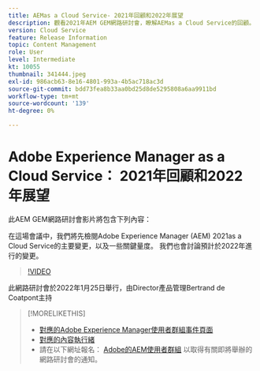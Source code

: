 ```yaml
---
title: AEMas a Cloud Service- 2021年回顧和2022年展望
description: 觀看2021年AEM GEM網路研討會，瞭解AEMas a Cloud Service的回顧。 另外取得2022年儲存內容的概觀。
version: Cloud Service
feature: Release Information
topic: Content Management
role: User
level: Intermediate
kt: 10055
thumbnail: 341444.jpeg
exl-id: 986acb63-8e16-4801-993a-4b5ac718ac3d
source-git-commit: bdd73fea8b33aa0bd25d8de5295808a6aa9911bd
workflow-type: tm+mt
source-wordcount: '139'
ht-degree: 0%

---
```


# Adobe Experience Manager as a Cloud Service： 2021年回顧和2022年展望

此AEM GEM網路研討會影片將包含下列內容：

在這場會議中，我們將先檢閱Adobe Experience Manager (AEM) 2021as a Cloud Service的主要變更，以及一些關鍵量度。 我們也會討論預計於2022年進行的變更。

>[!VIDEO](https://video.tv.adobe.com/v/341444/?quality=12&learn=on)

此網路研討會於2022年1月25日舉行，由Director產品管理Bertrand de Coatpont主持

>[!MORELIKETHIS]
>
>* [對應的Adobe Experience Manager使用者群組事件頁面](https://aem-augs.adobe.com/events/details/adobe-experience-manager-aem-learning-chapter-presents-aem-gems-adobe-experience-manager-as-a-cloud-service-2021-review-and-2022-outlook/)
>* [對應的內容執行緒](https://adobe.ly/3rqbSOz)
>* 請在以下網址報名： [Adobe的AEM使用者群組](https://aem-augs.adobe.com/) 以取得有關即將舉辦的網路研討會的通知。

